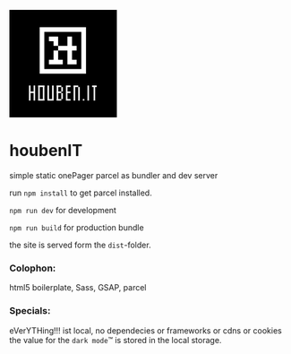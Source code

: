 ![](/icon.png "")  
# houbenIT
simple static onePager
parcel as bundler and dev server

run `npm install` to get parcel installed.

`npm run dev` for development

`npm run build` for production bundle

the site is served form the `dist`-folder.

### Colophon:  
html5 boilerplate, Sass, GSAP, parcel

### Specials:
eVerYTHing!!! ist local, no dependecies or frameworks or cdns or cookies  
the value for the `dark mode`™ is stored in the local storage.